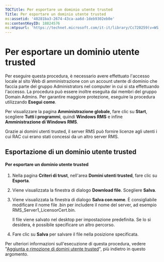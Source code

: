 ```yaml
---
TOCTitle: Per esportare un dominio utente trusted
Title: Per esportare un dominio utente trusted
ms:assetid: '40281ba3-2674-43ca-aa6d-1deb9302eb0e'
ms:contentKeyID: 18824576
ms:mtpsurl: 'https://technet.microsoft.com/it-it/library/Cc720259(v=WS.10)'
---
```


Per esportare un dominio utente trusted
=======================================

Per eseguire questa procedura, è necessario avere effettuato l'accesso locale al sito Web di amministrazione con un account utente di dominio che faccia parte del gruppo Administrators nel computer in cui si sta effettuando l'accesso. La procedura può essere inoltre eseguita dai membri del gruppo Domain Admins. Per garantire maggiore protezione, eseguire la procedura utilizzando **Esegui come**.

Per visualizzare la pagina **Amministrazione globale**, fare clic su **Start**, scegliere **Tutti i programmi**, quindi **Windows RMS** e infine **Amministrazione di Windows RMS**.

Grazie ai domini utenti trusted, il server RMS può fornire licenze agli utenti i cui RAC cui erano stati concessi da un altro server RMS.

Esportazione di un dominio utente trusted
-----------------------------------------

#### Per esportare un dominio utente trusted

1.  Nella pagina **Criteri di trust**, nell'area **Domini utenti trusted**, fare clic su **Esporta**.

2.  Viene visualizzata la finestra di dialogo **Download file**. Scegliere **Salva**.

3.  Viene visualizzata la finestra di dialogo **Salva con nome**. È consigliabile modificare il nome file .bin per includere il nome del server, ad esempio RMS\_Server1\_LicensorCert.bin.

    Il file viene salvato nel desktop per impostazione predefinita. Se lo si desidera, è possibile specificare un altro percorso.

4.  Fare clic su **Salva** per salvare il file nella posizione specificata.

Per ulteriori informazioni sull'esecuzione di questa procedura, vedere "[Aggiunta e rimozione di domini utente trusted](https://technet.microsoft.com/7c440b15-01c4-49f1-b43c-00f67f3388c1)", più indietro in questo argomento.
